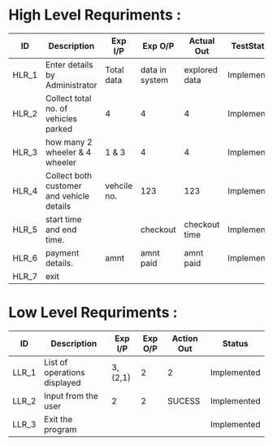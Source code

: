 
# High Level Requriments :

ID      |  Description                                     | Exp I/P	    | Exp O/P	        |  Actual Out    |	TestStatus
------- |--------------------------------------------------|------------- |-----------------|----------------|-----------------
HLR_1   |   Enter details by Administrator                 |  Total data  | data in system  | explored data  | Implemented
HLR_2   |   Collect total no. of vehicles parked           |  4           |  4              | 4              | Implemented
HLR_3   |   how many 2 wheeler & 4 wheeler                 |  1 & 3       |  4              | 4              | Implemented  
HLR_4   |   Collect both customer and vehicle details      |  vehcile no. |  123            | 123            | Implemented
HLR_5   |   start time and end time.                       |              |  checkout       | checkout time  | Implemented   
HLR_6   |   payment details.                               |    amnt      |  amnt paid      | amnt paid      | Implemented
HLR_7   |   exit                                           |              |                 |                |           

# Low Level Requriments :

ID      |   Description                                    |  Exp I/P     |  Exp O/P   |   Action Out | Status
--------|--------------------------------------------------|--------------|------------|--------------|--------
LLR_1   | List of operations displayed                     |  3, (2,1)| 2 | 2|Implemented
LLR_2   | Input from the user                              |  2 | 2| SUCESS |Implemented
LLR_3   | Exit the program                                 |   | | |Implemented
